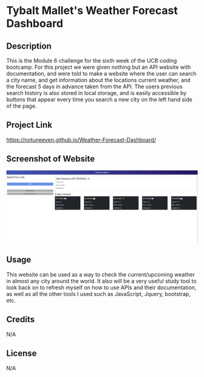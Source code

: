 # Tybalt Mallet's Weather Forecast Dashboard

## Description
This is the Module 6 challenge for the sixth week of the UCB coding bootcamp. For this project we were given nothing but an API website with documentation, and were told to make a website where the user can search a city name, and get information about the locations current weather, and the forecast 5 days in advance taken from the API. The users previous search history is also stored in local storage, and is easily accessible by buttons that appear every time you search a new city on the left hand side of the page. 

## Project Link

https://notuneeven.github.io/Weather-Forecast-Dashboard/

## Screenshot of Website

![Alt text](./assets/images/Capture.PNG)

## Usage 

This website can be used as a way to check the current/upcoming weather in almost any city around the world. It also will be a very useful study tool to look back on to refresh myself on how to use APIs and their documentation, as well as all the other tools I used such as JavaScript, Jquery, bootstrap, etc. 

## Credits 

N/A

## License 

N/A
